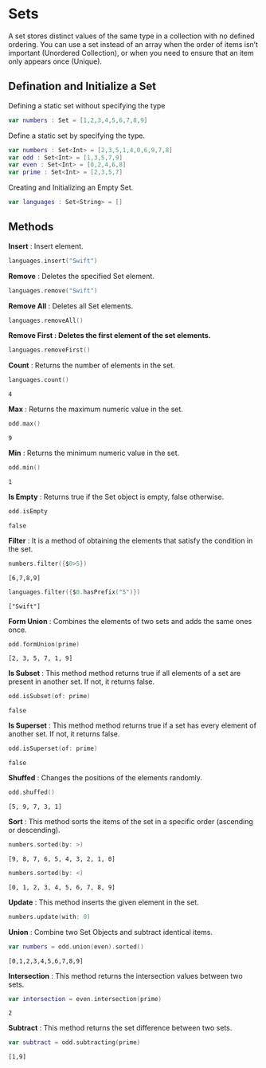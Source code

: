 # Sets
A set stores distinct values of the same type in a collection with no defined ordering. You can use a set instead of an array when the order of items isn’t important (Unordered Collection), or when you need to ensure that an item only appears once (Unique).

## Defination and Initialize a Set
Defining a static set without specifying the type
``` swift
var numbers : Set = [1,2,3,4,5,6,7,8,9]
``` 
Define a static set by specifying the type.
``` swift
var numbers : Set<Int> = [2,3,5,1,4,0,6,9,7,8]
var odd : Set<Int> = [1,3,5,7,9]
var even : Set<Int> = [0,2,4,6,8]
var prime : Set<Int> = [2,3,5,7]
``` 
Creating and Initializing an Empty Set.
``` swift
var languages : Set<String> = []
```
## Methods
<b>Insert</b> : Insert element.
``` swift
languages.insert("Swift")
```
<b>Remove</b> : Deletes the specified Set element.
``` swift
languages.remove("Swift")
``` 
<b>Remove All</b> : Deletes all Set elements.
``` swift
languages.removeAll()
``` 
<b>Remove First : Deletes the first element of the set elements.</b>
``` swift
languages.removeFirst()
``` 
<b>Count</b> : Returns the number of elements in the set.
``` swift
languages.count()
```
```
4
```
<b>Max</b> : Returns the maximum numeric value in the set.
``` swift
odd.max()
```
```
9
```
<b>Min</b> : Returns the minimum numeric value in the set.
``` swift
odd.min()
```
```
1
```
<b>Is Empty</b> : Returns true if the Set object is empty, false otherwise.
``` swift
odd.isEmpty
```
```
false
```
<b>Filter</b> : It is a method of obtaining the elements that satisfy the condition in the set.
``` swift
numbers.filter({$0>5})
``` 
```
[6,7,8,9]
```
```swift
languages.filter({$0.hasPrefix("S")})
```
```
["Swift"]
```
<b>Form Union</b> : Combines the elements of two sets and adds the same ones once.
``` swift
odd.formUnion(prime)
``` 
```
[2, 3, 5, 7, 1, 9]
``` 
<b>Is Subset</b> : This method method returns true if all elements of a set are present in another set. If not, it returns false.
``` swift
odd.isSubset(of: prime)
``` 
```
false
``` 
<b>Is Superset</b> : This method method returns true if a set has every element of another set. If not, it returns false.
``` swift
odd.isSuperset(of: prime)
``` 
```
false
``` 
<b>Shuffed</b> : Changes the positions of the elements randomly.
``` swift
odd.shuffed()
``` 
```
[5, 9, 7, 3, 1]
``` 
<b>Sort</b> : This method sorts the items of the set in a specific order (ascending or descending).
``` swift
numbers.sorted(by: >)
``` 
```
[9, 8, 7, 6, 5, 4, 3, 2, 1, 0]
``` 
``` swift
numbers.sorted(by: <)
``` 
```
[0, 1, 2, 3, 4, 5, 6, 7, 8, 9]
```
<b>Update</b> : This method inserts the given element in the set.
``` swift
numbers.update(with: 0)
```
<b>Union</b> : Combine two Set Objects and subtract identical items.
``` swift
var numbers = odd.union(even).sorted()
``` 
```
[0,1,2,3,4,5,6,7,8,9]
``` 
<b>Intersection</b> : This method returns the intersection values between two sets.
``` swift
var intersection = even.intersection(prime)
``` 
```
2
``` 
<b>Subtract</b> : This method returns the set difference between two sets.
``` swift
var subtract = odd.subtracting(prime)
``` 
```
[1,9]
``` 
